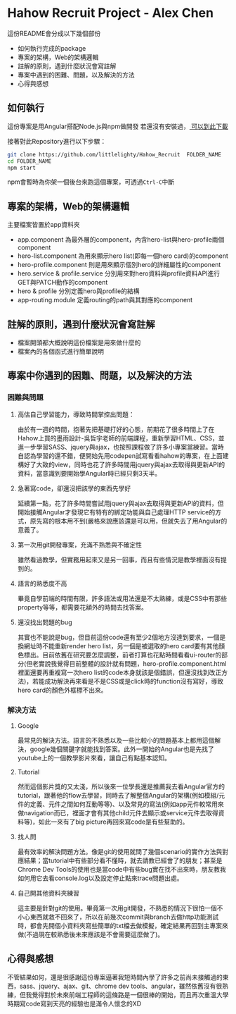 # Hahow Recruit Project - Alex Chen

<!-- 粗體： **...**
連結： [文字](網址)
列點： *
標題： #
小標題： ##
斜體： ###
文字灰背景： `...`
大塊灰背景： ```bash ... ```b
也可以用HTML的語法來寫 -->

這份README會分成以下幾個部份
* 如何執行完成的package
* 專案的架構，Web的架構邏輯
* 註解的原則，遇到什麼狀況會寫註解
* 專案中遇到的困難、問題，以及解決的方法
* 心得與感想

## 如何執行

這份專案是用Angular搭配Node.js與npm做開發
若還沒有安裝過，<a href="https://docs.npmjs.com/getting-started/installing-node" target="_blank" title="Installing Node.js and updating npm">
可以到此下載</a> 

接著對此Repository進行以下步驟：
```bash
git clone https://github.com/littlelighty/Hahow_Recruit  FOLDER_NAME
cd FOLDER_NAME
npm start
```
npm會暫時為你架一個後台來跑這個專案，可透過`Ctrl-C`中斷


## 專案的架構，Web的架構邏輯

主要檔案皆置於app資料夾
* app.component 為最外層的component，內含hero-list與hero-profile兩個component
* hero-list.component 為用來顯示hero list(即每一個hero card)的component
* hero-profile.component 則是用來顯示個別hero的詳細屬性的component
* hero.service & profile.service 分別用來對hero資料與profile資料API進行GET與PATCH動作的component
* hero & profile 分別定義hero與profile的結構
* app-routing.module 定義routing的path與其對應的component


## 註解的原則，遇到什麼狀況會寫註解
* 檔案開頭都大概說明這份檔案是用來做什麼的
* 檔案內的各個函式進行簡單說明


## 專案中你遇到的困難、問題，以及解決的方法
<h3>困難與問題</h3>
<ol>
	<li>高估自己學習能力，導致時間掌控出問題：<br>
		<p>由於有一週的時間，抱著先把基礎打好的心態，前期花了很多時間上了在Hahow上買的墨雨設計-吳哲宇老師的前端課程，重新學習HTML、CSS，並進一步學習SASS、jquery與ajax，也按照課程做了許多小專案當練習。當時自認為學習的還不錯，便開始先用codepen試寫看看hahow的專案，在上面建構好了大致的view，同時也花了許多時間用jquery與ajax去取得與更新API的資料，當意識到要開始學Angular時已經只剩3天半。</p>
	</li>
	<li>急著寫code，卻還沒把該學的東西先學好
		<p>延續第一點，花了許多時間嘗試用jquery與ajax去取得與更新API的資料，但開始接觸Angular才發現它有特有的綁定功能與自己處理HTTP service的方式，原先寫的根本用不到(嚴格來說應該還是可以用，但就失去了用Angular的意義了。</p>
	</li>
	<li>第一次用git開發專案，充滿不熟悉與不確定性
		<p>雖然看過教學，但實務用起來又是另一回事，而且有些情況是教學裡面沒有提到的。</p>
	</li>
	<li>語言的熟悉度不高
		<p>畢竟自學前端的時間有限，許多語法或用法還是不太熟練，或是CSS中有那些property等等，都需要花額外的時間去找答案。</p>
	</li>
	<li>還沒找出問題的bug
		<p>其實也不能說是bug，但目前這份code還有至少2個地方沒達到要求，一個是換網址時不能重新render hero list，另一個是被選取的hero card要有其他顏色標出。目前依舊在研究要怎麼調整，前者打算也花點時間看看ui-router的部分(但老實說我覺得目前整體的設計就有問題，hero-profile.component.html裡面還要再重複寫一次hero list的code本身就該是個錯誤，但還沒找到改正方法)，若能成功解決再來看是不是CSS或是click時的function沒有寫好，導致hero card的顏色外框標不出來。</p>
	</li>
</ol>

<h3>解決方法</h3>
<ol>
	<li>Google<br>
		<p>最常見的解決方法。語言的不熟悉以及一些比較小的問題基本上都用這個解決，google幾個關鍵字就能找到答案。此外一開始的Angular也是先找了youtube上的一個教學影片來看，讓自己有點基本認知。</p>
	</li>
	<li>Tutorial
		<p>然而這個影片獎的又太淺，所以後來一位學長還是推薦我去看Angular官方的tutorial，跟著他的flow去學習，同時去了解整個Angular的架構(例如模組/元件的定義、元件之間如何互動等等)、以及常見的寫法(例如app元件較常用來做navigation而已，裡面才會有其他child元件去顯示或service元件去取得資料等)，如此一來有了big picture再回來寫code是有些幫助的。</p>
	</li>
	<li>找人問
		<p>最有效率的解決問題方法。像是git的使用就問了幾個scenario的實作方法與對應結果；當tutorial中有些部分看不懂時，就去請教已經會了的朋友；甚至是Chrome Dev Tools的使用也是當code中有些bug實在找不出來時，朋友教我如何用它去看console.log以及設定停止點來trace問題出處。</p>
	</li>
	<li>自己開其他資料夾練習
		<p>這主要是針對git的使用。畢竟第一次用git開發，不熟悉的情況下很怕一個不小心東西就救不回來了，所以在前幾次commit與branch去做http功能測試時，都會先開個小資料夾寫些簡單的txt檔去做模擬，確定結果再回到主專案來做(不過現在較熟悉後未來應該是不會需要這麼做了)。</p>
	</li>
</ol>


## 心得與感想
不管結果如何，還是很感謝這份專案逼著我短時間內學了許多之前尚未接觸過的東西，sass、jquery、ajax、git、chrome dev tools、angular，雖然依舊沒有很熟練，但我覺得對於未來前端工程師的這條路是一個很棒的開始，而且再次重溫大學時期寫code寫到天亮的經驗也是滿令人懷念的XD